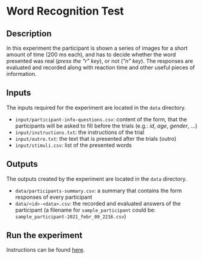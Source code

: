 # Word Recognition Test

## Description
In this experiment the participant is shown a series of images for a short amount of time (200 ms each), and has to decide whether the word presented was real (_press the "r" key_), or not (_"n" key_). The responses are evaluated and recorded along with reaction time and other useful pieces of information.

## Inputs

The inputs required for the experiment are located in the `data` directory.

  - `input/participant-info-questions.csv`: content of the form, that the participants will be asked to fill before the trials (e.g.: _id_, _age_, _gender_, ...)
  - `input/instructions.txt`: the instructions of the trial
  - `input/outro.txt`: the text that is presented after the trials (outro)
  - `input/stimuli.csv`: list of the presented words

## Outputs

The outputs created by the experiment are located in the `data` directory.

  - `data/participants-summary.csv`: a summary that contains the form responses of every participant
  - `data/<id>-<data>.csv`: the recorded and evaluated answers of the participant (a filename for `sample_participant` could be: `sample_participant-2021_febr_09_2216.csv`)

## Run the experiment

Instructions can be found [here](https://github.com/fulopkovacs/psychopy-projects#how-to-run-the-experiments).
